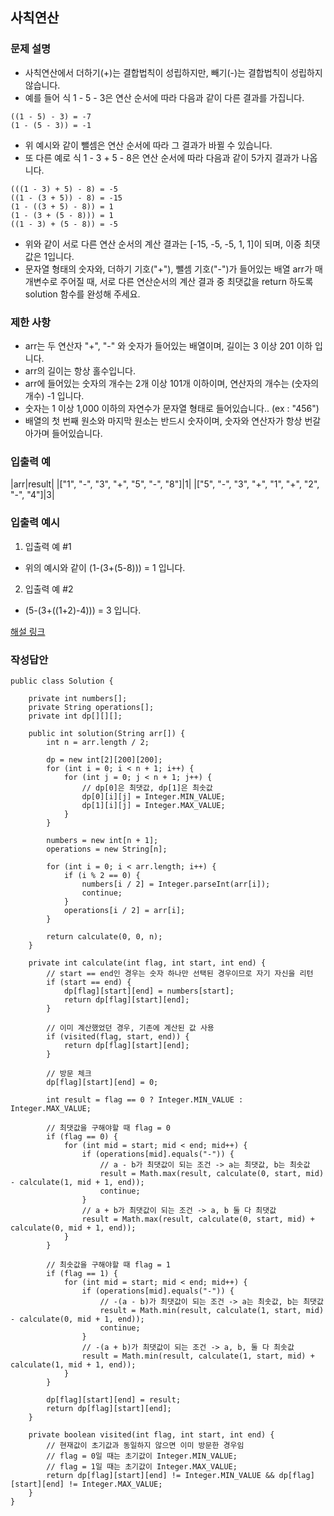 ## 사칙연산
### 문제 설명
- 사칙연산에서 더하기(+)는 결합법칙이 성립하지만, 빼기(-)는 결합법칙이 성립하지 않습니다.
- 예를 들어 식 1 - 5 - 3은 연산 순서에 따라 다음과 같이 다른 결과를 가집니다.
```
((1 - 5) - 3) = -7
(1 - (5 - 3)) = -1
```
- 위 예시와 같이 뺄셈은 연산 순서에 따라 그 결과가 바뀔 수 있습니다.
- 또 다른 예로 식 1 - 3 + 5 - 8은 연산 순서에 따라 다음과 같이 5가지 결과가 나옵니다.
```
(((1 - 3) + 5) - 8) = -5
((1 - (3 + 5)) - 8) = -15
(1 - ((3 + 5) - 8)) = 1
(1 - (3 + (5 - 8))) = 1
((1 - 3) + (5 - 8)) = -5
```
- 위와 같이 서로 다른 연산 순서의 계산 결과는 [-15, -5, -5, 1, 1]이 되며, 이중 최댓값은 1입니다.
- 문자열 형태의 숫자와, 더하기 기호("+"), 뺄셈 기호("-")가 들어있는 배열 arr가 매개변수로 주어질 때, 서로 다른 연산순서의 계산 결과 중 최댓값을 return 하도록 solution 함수를 완성해 주세요.

### 제한 사항
- arr는 두 연산자 "+", "-" 와 숫자가 들어있는 배열이며, 길이는 3 이상 201 이하 입니다.
- arr의 길이는 항상 홀수입니다.
- arr에 들어있는 숫자의 개수는 2개 이상 101개 이하이며, 연산자의 개수는 (숫자의 개수) -1 입니다.
- 숫자는 1 이상 1,000 이하의 자연수가 문자열 형태로 들어있습니다.. (ex : "456")
- 배열의 첫 번째 원소와 마지막 원소는 반드시 숫자이며, 숫자와 연산자가 항상 번갈아가며 들어있습니다.

### 입출력 예
|arr|result|
|["1", "-", "3", "+", "5", "-", "8"]|1|
|["5", "-", "3", "+", "1", "+", "2", "-", "4"]|3|

### 입출력 예시
1. 입출력 예 #1
- 위의 예시와 같이 (1-(3+(5-8))) = 1 입니다.

2. 입출력 예 #2
- (5-(3+((1+2)-4))) = 3 입니다.

[해설 링크](https://bellog.tistory.com/203)

### 작성답안
```
public class Solution {

    private int numbers[];
    private String operations[];
    private int dp[][][];

    public int solution(String arr[]) {
        int n = arr.length / 2;

        dp = new int[2][200][200];
        for (int i = 0; i < n + 1; i++) {
            for (int j = 0; j < n + 1; j++) {
                // dp[0]은 최댓값, dp[1]은 최솟값
                dp[0][i][j] = Integer.MIN_VALUE;
                dp[1][i][j] = Integer.MAX_VALUE;
            }
        }

        numbers = new int[n + 1];
        operations = new String[n];

        for (int i = 0; i < arr.length; i++) {
            if (i % 2 == 0) {
                numbers[i / 2] = Integer.parseInt(arr[i]);
                continue;
            }
            operations[i / 2] = arr[i];
        }

        return calculate(0, 0, n);
    }

    private int calculate(int flag, int start, int end) {
        // start == end인 경우는 숫자 하나만 선택된 경우이므로 자기 자신을 리턴
        if (start == end) {
            dp[flag][start][end] = numbers[start];
            return dp[flag][start][end];
        }

        // 이미 계산했었던 경우, 기존에 계산된 값 사용
        if (visited(flag, start, end)) {
            return dp[flag][start][end];
        }

        // 방문 체크
        dp[flag][start][end] = 0;

        int result = flag == 0 ? Integer.MIN_VALUE : Integer.MAX_VALUE;

        // 최댓값을 구해야할 때 flag = 0
        if (flag == 0) {
            for (int mid = start; mid < end; mid++) {
                if (operations[mid].equals("-")) {
                    // a - b가 최댓값이 되는 조건 -> a는 최댓값, b는 최솟값
                    result = Math.max(result, calculate(0, start, mid) - calculate(1, mid + 1, end));
                    continue;
                }
                // a + b가 최댓값이 되는 조건 -> a, b 둘 다 최댓값
                result = Math.max(result, calculate(0, start, mid) + calculate(0, mid + 1, end));
            }
        }

        // 최솟값을 구해야할 때 flag = 1
        if (flag == 1) {
            for (int mid = start; mid < end; mid++) {
                if (operations[mid].equals("-")) {
                    // -(a - b)가 최댓값이 되는 조건 -> a는 최솟값, b는 최댓값
                    result = Math.min(result, calculate(1, start, mid) - calculate(0, mid + 1, end));
                    continue;
                }
                // -(a + b)가 최댓값이 되는 조건 -> a, b, 둘 다 최솟값
                result = Math.min(result, calculate(1, start, mid) + calculate(1, mid + 1, end));
            }
        }

        dp[flag][start][end] = result;
        return dp[flag][start][end];
    }

    private boolean visited(int flag, int start, int end) {
        // 현재값이 초기값과 동일하지 않으면 이미 방문한 경우임
        // flag = 0일 때는 초기값이 Integer.MIN_VALUE;
        // flag = 1일 때는 초기값이 Integer.MAX_VALUE;
        return dp[flag][start][end] != Integer.MIN_VALUE && dp[flag][start][end] != Integer.MAX_VALUE;
    }
}
```